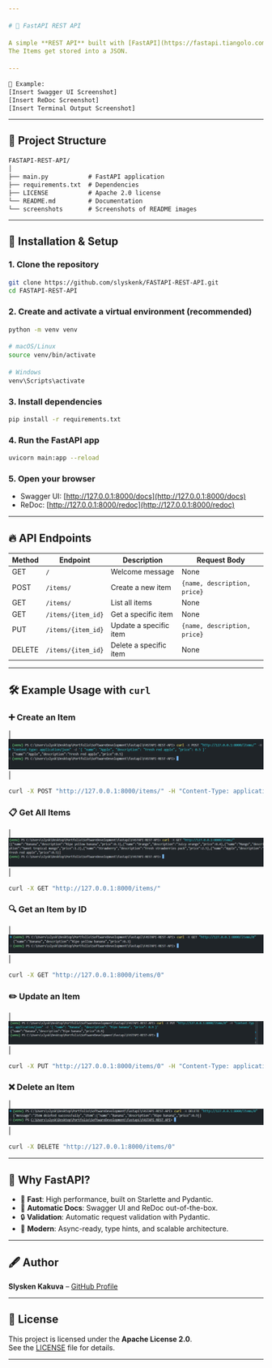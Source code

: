 ```yaml
---

# 🚀 FastAPI REST API

A simple **REST API** built with [FastAPI](https://fastapi.tiangolo.com/) that supports full **CRUD operations** for managing a list of items.  
The Items get stored into a JSON.

---
```




```
📌 Example:
[Insert Swagger UI Screenshot]
[Insert ReDoc Screenshot]
[Insert Terminal Output Screenshot]
```

---

## 📂 Project Structure

```
FASTAPI-REST-API/
│
├── main.py           # FastAPI application
├── requirements.txt  # Dependencies
├── LICENSE           # Apache 2.0 license
└── README.md         # Documentation
└── screenshots       # Screenshots of README images
```

---

## 🔧 Installation & Setup

### 1. Clone the repository

```bash
git clone https://github.com/slyskenk/FASTAPI-REST-API.git
cd FASTAPI-REST-API
```

### 2. Create and activate a virtual environment (recommended)

```bash
python -m venv venv

# macOS/Linux
source venv/bin/activate

# Windows
venv\Scripts\activate
```

### 3. Install dependencies

```bash
pip install -r requirements.txt
```

### 4. Run the FastAPI app

```bash
uvicorn main:app --reload
```

### 5. Open your browser

- Swagger UI: [http://127.0.0.1:8000/docs](http://127.0.0.1:8000/docs)  
- ReDoc: [http://127.0.0.1:8000/redoc](http://127.0.0.1:8000/redoc)

---

## 🔥 API Endpoints

| Method | Endpoint            | Description             | Request Body                  |
|--------|---------------------|-------------------------|-------------------------------|
| GET    | `/`                 | Welcome message         | None                          |
| POST   | `/items/`           | Create a new item       | `{name, description, price}`  |
| GET    | `/items/`           | List all items          | None                          |
| GET    | `/items/{item_id}`  | Get a specific item     | None                          |
| PUT    | `/items/{item_id}`  | Update a specific item  | `{name, description, price}`  |
| DELETE | `/items/{item_id}`  | Delete a specific item  | None                          |

---

## 🛠 Example Usage with `curl`

### ➕ Create an Item
| ![Screenshot 1](./screenshots/1.png)|
```bash
curl -X POST "http://127.0.0.1:8000/items/" -H "Content-Type: application/json" -d '{ "name": "Apple", "description": "Fresh red apple", "price": 0.5 }'
```

### 📋 Get All Items
| ![Screenshot 2](./screenshots/2.png)|
```bash
curl -X GET "http://127.0.0.1:8000/items/"
```

### 🔍 Get an Item by ID
| ![Screenshot 3](./screenshots/3.png)|
```bash
curl -X GET "http://127.0.0.1:8000/items/0"
```

### ✏️ Update an Item
| ![Screenshot 4](./screenshots/4.png)|
```bash
curl -X PUT "http://127.0.0.1:8000/items/0" -H "Content-Type: application/json" -d '{ "name": "Banana", "description": "Ripe banana", "price": 0.9 }'
```

### ❌ Delete an Item
| ![Screenshot 5](./screenshots/5.png)|
```bash
curl -X DELETE "http://127.0.0.1:8000/items/0"
```

---

## 🌟 Why FastAPI?

- 🚀 **Fast**: High performance, built on Starlette and Pydantic.
- 📝 **Automatic Docs**: Swagger UI and ReDoc out-of-the-box.
- 🔒 **Validation**: Automatic request validation with Pydantic.
- 🧩 **Modern**: Async-ready, type hints, and scalable architecture.

---

## 🖋 Author

**Slysken Kakuva** – [GitHub Profile](https://github.com/slyskenk)

---

## 📜 License

This project is licensed under the **Apache License 2.0**.  
See the [LICENSE](http://www.apache.org/licenses/LICENSE-2.0) file for details.

---




